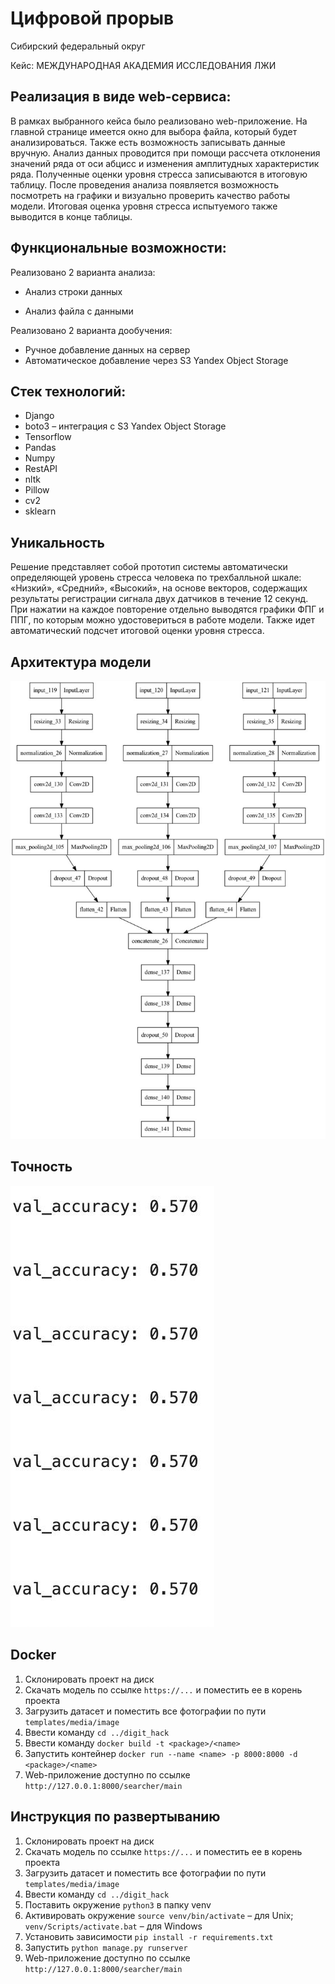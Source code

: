# Цифровой прорыв
 
Сибирский федеральный округ

Кейс: МЕЖДУНАРОДНАЯ АКАДЕМИЯ ИССЛЕДОВАНИЯ ЛЖИ


## Реализация в виде web-сервиса:

В рамках выбранного кейса было реализовано web-приложение. На главной странице имеется окно для выбора файла, который будет анализироваться. Также есть возможность записывать данные вручную. Анализ данных проводится при помощи рассчета отклонения значений ряда от оси абцисс и изменения амплитудных характеристик ряда. Полученные оценки уровня стресса записываются в итоговую таблицу. После проведения анализа появляется возможность посмотреть на графики и визуально проверить качество работы модели. Итоговая оценка уровня стресса испытуемого также выводится в конце таблицы.

## Функциональные возможности:

Реализовано 2 варианта анализа:

* Анализ строки данных

* Анализ файла с данными

Реализовано 2 варианта дообучения:

* Ручное добавление данных на сервер
* Автоматическое добавление через S3 Yandex Object Storage

## Стек технологий:

* Django
* boto3 – интеграция с S3 Yandex Object Storage
* Tensorflow
* Pandas
* Numpy
* RestAPI
* nltk
* Pillow
* cv2
* sklearn

## Уникальность
Решение представляет собой прототип системы автоматически определяющей уровень стресса человека по трехбалльной шкале: «Низкий», «Средний», «Высокий», на основе векторов, содержащих результаты регистрации сигнала двух датчиков в течение 12 секунд. При нажатии на каждое повторение отдельно выводятся графики ФПГ и ППГ, по которым можно удостовериться в работе модели. Также идет автоматический подсчет итоговой оценки уровня стресса.

## Архитектура модели
![alt text](https://github.com/blukky/neuroAnalise/blob/main/arh.jpeg?raw=true)

## Точность
![alt text](https://github.com/blukky/neuroAnalise/blob/main/results.jpeg?raw=true)

## Docker
1. Склонировать проект на диск
2. Скачать модель по ссылке `https://...` и поместить ее в корень проекта
3. Загрузить датасет и поместить все фотографии по пути `templates/media/image`
4. Ввести команду `cd ../digit_hack`
5. Ввести команду `docker build -t <package>/<name>`
6. Запустить контейнер `docker run --name <name> -p 8000:8000 -d <package>/<name>`
7. Web-приложение доступно по ссылке `http://127.0.0.1:8000/searcher/main`

## Инструкция по развертыванию
1. Склонировать проект на диск
2. Скачать модель по ссылке `https://...` и поместить ее в корень проекта
3. Загрузить датасет и поместить все фотографии по пути `templates/media/image`
4. Ввести команду `cd ../digit_hack`
5. Поставить окружение `python3` в папку venv
6. Активировать окружение `source venv/bin/activate` – для Unix; `venv/Scripts/activate.bat` – для Windows
7. Установить зависимости `pip install -r requirements.txt`
8. Запустить `python manage.py runserver`
9. Web-приложение доступно по ссылке `http://127.0.0.1:8000/searcher/main`
